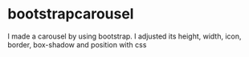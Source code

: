 # bootstrapcarousel
I made a carousel by using bootstrap. I adjusted its height, width, icon, border, box-shadow and position with css
